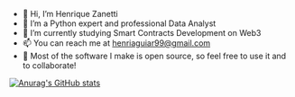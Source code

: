 - 👋 Hi, I’m Henrique Zanetti
- 👀 I’m a Python expert and professional Data Analyst
- 🌱 I’m currently studying Smart Contracts Development on Web3
- 📫 You can reach me at henriaguiar99@gmail.com
- :rocket: Most of the software I make is open source, so feel free to use it and to collaborate! 


[![Anurag's GitHub stats](https://github-readme-stats.vercel.app/api?username=h-zanetti&show_icons=true&theme=tokyonight&hide_border=True&count_private=true)](https://github.com/anuraghazra/github-readme-stats)


<!---
h-zanetti/h-zanetti is a ✨ special ✨ repository because its `README.md` (this file) appears on your GitHub profile.
You can click the Preview link to take a look at your changes.
--->
